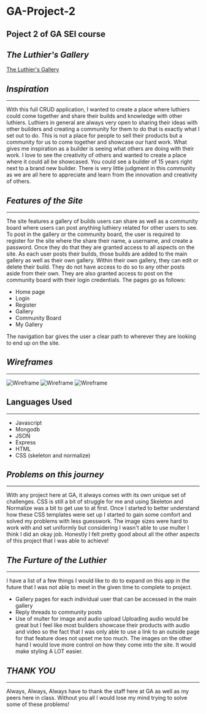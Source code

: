 # GA-Project-2
Poject 2 of GA SEI course
-------------------------
## *The Luthier's Gallery*
  [The Luthier's Gallery](https://luthiers-gallery.herokuapp.com/)
## *Inspiration*
--------------
With this full CRUD application, I wanted to create a place where luthiers could come together and share their builds and knowledge with other luthiers.  Luthiers in general are always very open to sharing their ideas with other builders and creating a community for them to do that is exactly what I set out to do.  This is not a place for people to sell their products but a community for us to come together and showcase our hard work.  What gives me inspiration as a builder is seeing what others are doing with their work.  I love to see the creativity of others and wanted to create a place where it could all be showcased.  You could see a builder of 15 years right next to a brand new builder.  There is very little judgment in this community as we are all here to appreciate and learn from the innovation and creativity of others.

## *Features of the Site*
-----------------------
The site features a gallery of builds users can share as well as a community board where users can post anything luthiery related for other users to see.  To post in the gallery or the community board, the user is required to register for the site where the share their name, a username, and create a password.  Once they do that they are granted access to all aspects on the site.  As each user posts their builds, those builds are added to the main gallery as well as their own gallery.  Within their own gallery, they can edit or delete their build.  They do not have access to do so to any other posts aside from their own.  They are also granted access to post on the community board with their login credentials.
The pages go as follows:

* Home page
* Login
* Register
* Gallery
* Community Board
* My Gallery

The navigation bar gives the user a clear path to wherever they are looking to end up on the site.
## *Wireframes*
-------------
![Wireframe](/wireframes/IMG_5857.jpg)
![Wireframe](/wireframes/IMG_5859.jpg)
![Wireframe](/wireframes/IMG_5860.jpg)

## Languages Used
-----------------
* Javascript
* Mongodb
* JSON
* Express
* HTML
* CSS (skeleton and normalize)

## *Problems on this journey*
-----------------------------
With any project here at GA, it always comes with its own unique set of challenges.  CSS is still a bit of struggle for me and using Skeleton and Normalize was a bit to get use to at first.  Once I started to better understand how these CSS templates were set up I started to gain some comfort and solved my problems with less guesswork.  The image sizes were hard to work with and set uniformly but considering I wasn't able to use multer I think I did an okay job. Honestly I felt pretty good about all the other aspects of this project that I was able to achieve!

## *The Furture of the Luthier*
-------------------------------
I have a list of a few things I would like to do to expand on this app in the future that I was not able to meet in the given time to complete to project.
* Gallery pages for each individual user that can be accessed in the main gallery
* Reply threads to community posts
* Use of multer for image and audio upload
Uploading audio would be great but I feel like most builders showcase their products with audio and video so the fact that I was only able to use a link to an outside page for that feature does not upset me too much.  The images on the other hand I would love more control on how they come into the site.  It would make styling A LOT easier.  

## *THANK YOU*
---------------
Always, Always, Always have to thank the staff here at GA as well as my peers here in class.  Without you all I would lose my mind trying to solve some of these problems!
